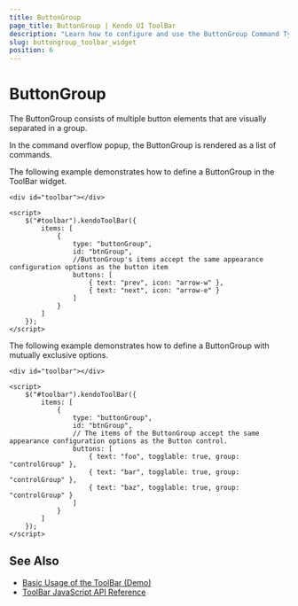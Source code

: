 ```yaml
---
title: ButtonGroup
page_title: ButtonGroup | Kendo UI ToolBar
description: "Learn how to configure and use the ButtonGroup Command Type of the Kendo UI ToolBar widget."
slug: buttongroup_toolbar_widget
position: 6
---
```


# ButtonGroup

The ButtonGroup consists of multiple button elements that are visually separated in a group.

In the command overflow popup, the ButtonGroup is rendered as a list of commands.

The following example demonstrates how to define a ButtonGroup in the ToolBar widget.



    <div id="toolbar"></div>

    <script>
        $("#toolbar").kendoToolBar({
            items: [
                {
                    type: "buttonGroup",
                    id: "btnGroup",
                    //ButtonGroup's items accept the same appearance configuration options as the button item
                    buttons: [
                        { text: "prev", icon: "arrow-w" },
                        { text: "next", icon: "arrow-e" }
                    ]
                }
            ]
        });
    </script>

The following example demonstrates how to define a ButtonGroup with mutually exclusive options.



    <div id="toolbar"></div>

    <script>
        $("#toolbar").kendoToolBar({
            items: [
                {
                    type: "buttonGroup",
                    id: "btnGroup",
                    // The items of the ButtonGroup accept the same appearance configuration options as the Button control.
                    buttons: [
                        { text: "foo", togglable: true, group: "controlGroup" },
                        { text: "bar", togglable: true, group: "controlGroup" },
                        { text: "baz", togglable: true, group: "controlGroup" }
                    ]
                }
            ]
        });
    </script>

## See Also

* [Basic Usage of the ToolBar (Demo)](https://demos.telerik.com/kendo-ui/toolbar/index)
* [ToolBar JavaScript API Reference](/api/javascript/ui/toolbar)
